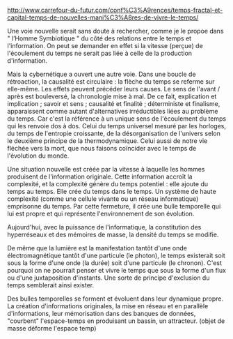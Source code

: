<http://www.carrefour-du-futur.com/conf%C3%A9rences/temps-fractal-et-capital-temps-de-nouvelles-mani%C3%A8res-de-vivre-le-temps/>

Une voie nouvelle serait sans doute à rechercher, comme je le propoe dans " l’Homme Symbiotique " du côté des relations entre le temps et l'information. On peut se demander en effet si la vitesse (perçue) de l'écoulement du temps ne serait pas liée à celle de la production d'information.

Mais la cybernétique a ouvert une autre voie. Dans une boucle de rétroaction, la causalité est circulaire : la flèche du temps se referme sur elle-même. Les effets peuvent précéder leurs causes. Le sens de l'avant / après est bouleversé, la chronologie mise à mal. De ce fait, explication et implication ; savoir et sens ; causalité et finalité ; déterministe et finalisme, apparaissent comme autant d'alternatives irréductibles liées au problème du temps. Car c'est la référence à un unique sens de l'écoulement du temps qui les renvoie dos à dos. Celui du temps universel mesuré par les horloges, du temps de l'entropie croissante, de la désorganisation de l'univers selon le deuxième principe de la thermodynamique. Celui aussi de notre vie fléchée vers la mort, que nous faisons coïncider avec le temps de l'évolution du monde.

Une situation nouvelle est créée par la vitesse à laquelle les hommes produisent de l'information originale. Cette information accroît la complexité, et la complexité génère du temps potentiel : elle ajoute du temps au temps. Elle crée du temps dans le temps. Un système de haute complexité (comme une cellule vivante ou un réseau informatique) emprisonne du temps. Par cette fermeture, il crée une bulle temporelle qui lui est propre et qui représente l'environnement de son évolution.

Aujourd'hui, avec la puissance de l'informatique, la constitution des hyperréseaux et des mémoires de masse, la densité du temps se modifie. 

De même que la lumière est la manifestation tantôt d'une onde électromagnétique tantôt d'une particule (le photon), le temps existerait soit sous la forme d'une onde (la durée) soit d'une particule (le chronon). C'est pourquoi on ne pourrait penser et vivre le temps que sous la forme d'un flux ou d'une juxtaposition d'instants. Une sorte de principe d'exclusion du temps semblerait ainsi exister.


Des bulles temporelles se forment et évoluent dans leur dynamique propre. La création d'informations originales, la mise en réseau et en parallèle d'informations, leur mémorisation dans des banques de données, "courbent" l'espace-temps en produisant un bassin, un attracteur. (objet de masse déforme l'espace temp) 


